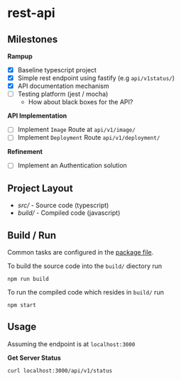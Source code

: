 # rest-api

## Milestones

__Rampup__

- [x] Baseline typescript project
- [x] Simple rest endpoint using fastify (e.g ```api/v1status/```)
- [x] API documentation mechanism
- [ ] Testing platform (jest / mocha)
    - How about black boxes for the API?

__API Implementation__

- [ ] Implement ```Image``` Route at ```api/v1/image/```
- [ ] Implement ```Deployment``` Route ```api/v1/deployment/```

__Refinement__

- [ ] Implement an Authentication solution

## Project Layout

- _src/_ - Source code (typescript)
- _build/_ - Compiled code (javascript)

## Build / Run

Common tasks are configured in the [package file](./package.json).

To build the source code into the ```build/``` diectory run

    npm run build

To run the compiled code which resides in ```build/``` run

    npm start

## Usage 

Assuming the endpoint is at ```localhost:3000```

**Get Server Status**

    curl localhost:3000/api/v1/status